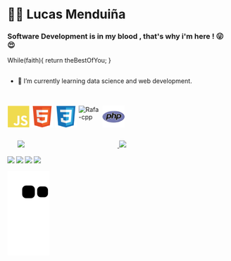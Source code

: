 <link rel="stylesheet" href="https://cdn.jsdelivr.net/gh/devicons/devicon@v2.14.0/devicon.min.css">

<h1>🙅‍♂️ Lucas Menduiña</h1>
<h3>Software Development is in my blood , that's why i'm here ! 😜😍</h3>
<p>While(faith){ return theBestOfYou; }</p>

##
<ul>
  <li><p>🌱 I’m currently learning data science and web development.</p></li>
  </ul>
<br>

  <div align="left" ><br> 
  <img align="center" alt="Rafa-Js" height="50" width="50" src="https://raw.githubusercontent.com/devicons/devicon/master/icons/javascript/javascript-plain.svg">
  <img align="center" alt="Rafa-HTML" height="50" width="50" src="https://raw.githubusercontent.com/devicons/devicon/master/icons/html5/html5-original.svg" style="display:inline-block">
  <img align="center" alt="Rafa-CSS" height="50" width="50" src="https://raw.githubusercontent.com/devicons/devicon/master/icons/css3/css3-original.svg" style="display:inline-block">
  <img align="center" alt="Rafa-cpp" height="50" width="50" src="https://cdn.jsdelivr.net/gh/devicons/devicon/icons/cplusplus/cplusplus-original.svg" style="display:inline-block"> 
  <img align="center" alt="Rafa-PHP" height="50" width="50" src="https://raw.githubusercontent.com/devicons/devicon/master/icons/php/php-original.svg" style="display:inline-block">
  </div>

 
  

  ##

<div align="center">
  <a href="https://github.com/ImNotMenduina">
  
  <img width="45%" src="https://github-readme-stats.vercel.app/api/top-langs/?username=ImNotMenduina&layout=compact&langs_count=7&theme=midnight-purple&hide=Hack" style="display:inline-block"/>
  <img width="45%" src="https://github-readme-stats.vercel.app/api?username=ImNotMenduina&show_icons=true&theme=midnight-purple&include_all_commits=true&count_private=true" style="display:inline-block"/>

    
</div>
  
 
  
  <div align="left"><br> 
  <a href="#" target="_blank"><img src="https://img.shields.io/badge/-Instagram-%23E4405F?style=for-the-badge&logo=instagram&logoColor=white" target="_blank"></a>
  <a href="#" target="_blank"><img src="https://img.shields.io/badge/Discord-7289DA?style=for-the-badge&logo=discord&logoColor=white" target="_blank"></a> 
  <a href = "mailto:mynameis_menduina@outlook.com"><img src="https://img.shields.io/badge/-Gmail-%23333?style=for-the-badge&logo=gmail&logoColor=white" target="_blank"></a>
  <a href="https://www.linkedin.com/in/lucas-mendui%C3%B1a-380416232/" target="_blank"><img src="https://img.shields.io/badge/-LinkedIn-%230077B5?style=for-the-badge&logo=linkedin&logoColor=white" target="_blank"></a> 
  </div>
 
  ![Snake animation](https://github.com/ImNotMenduina/ImNotMenduina/blob/output/github-contribution-grid-snake.svg)
 

<!--
**ImNotMenduina/ImNotMenduina** is a ✨ _special_ ✨ repository because its `README.md` (this file) appears on your GitHub profile.

Here are some ideas to get you started:

- 🔭 I’m currently working on ...
- 🌱 I’m currently learning ...
- 👯 I’m looking to collaborate on ...
- 🤔 I’m looking for help with ...
- 💬 Ask me about ...
- 📫 How to reach me: ...
- 😄 Pronouns: ...
- ⚡ Fun fact: ...
-->

